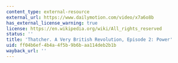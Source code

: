 ```yaml
---
content_type: external-resource
external_url: https://www.dailymotion.com/video/x7a6o8b
has_external_license_warning: true
license: https://en.wikipedia.org/wiki/All_rights_reserved
status: ''
title: 'Thatcher. A Very British Revolution, Episode 2: Power'
uid: ff04b6ef-4b4a-4f5b-9b6b-aa114deb2b1b
wayback_url: ''
---
```


